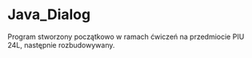 # Java_Dialog

Program stworzony początkowo w ramach ćwiczeń na przedmiocie PIU 24L, następnie rozbudowywany.